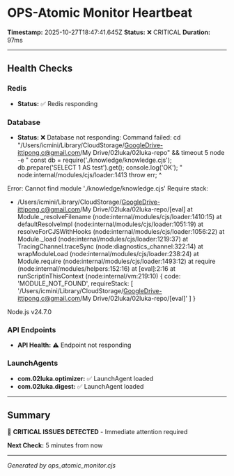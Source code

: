 # OPS-Atomic Monitor Heartbeat

**Timestamp:** 2025-10-27T18:47:41.645Z
**Status:** ❌ CRITICAL
**Duration:** 97ms

---

## Health Checks

### Redis

- **Status:** ✅ Redis responding

### Database

- **Status:** ❌ Database not responding: Command failed: cd "/Users/icmini/Library/CloudStorage/GoogleDrive-ittipong.c@gmail.com/My Drive/02luka/02luka-repo" && timeout 5 node -e "
    const db = require('./knowledge/knowledge.cjs');
    db.prepare('SELECT 1 AS test').get();
    console.log('OK');
  "
node:internal/modules/cjs/loader:1413
  throw err;
  ^

Error: Cannot find module './knowledge/knowledge.cjs'
Require stack:
- /Users/icmini/Library/CloudStorage/GoogleDrive-ittipong.c@gmail.com/My Drive/02luka/02luka-repo/[eval]
    at Module._resolveFilename (node:internal/modules/cjs/loader:1410:15)
    at defaultResolveImpl (node:internal/modules/cjs/loader:1051:19)
    at resolveForCJSWithHooks (node:internal/modules/cjs/loader:1056:22)
    at Module._load (node:internal/modules/cjs/loader:1219:37)
    at TracingChannel.traceSync (node:diagnostics_channel:322:14)
    at wrapModuleLoad (node:internal/modules/cjs/loader:238:24)
    at Module.require (node:internal/modules/cjs/loader:1493:12)
    at require (node:internal/modules/helpers:152:16)
    at [eval]:2:16
    at runScriptInThisContext (node:internal/vm:219:10) {
  code: 'MODULE_NOT_FOUND',
  requireStack: [
    '/Users/icmini/Library/CloudStorage/GoogleDrive-ittipong.c@gmail.com/My Drive/02luka/02luka-repo/[eval]'
  ]
}

Node.js v24.7.0


### API Endpoints

- **API Health:** ⚠️ Endpoint not responding

### LaunchAgents

- **com.02luka.optimizer:** ✅ LaunchAgent loaded
- **com.02luka.digest:** ✅ LaunchAgent loaded

---

## Summary

🔴 **CRITICAL ISSUES DETECTED** - Immediate attention required

**Next Check:** 5 minutes from now

---

*Generated by ops_atomic_monitor.cjs*
